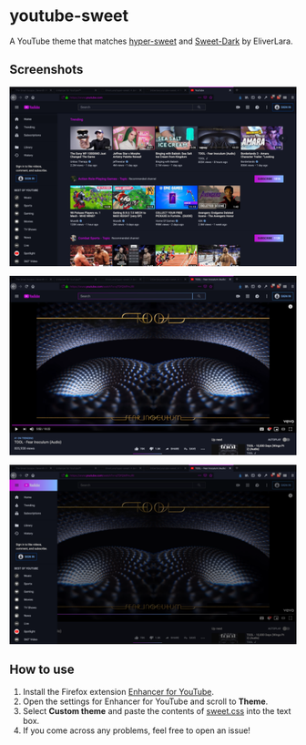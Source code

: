 # youtube-sweet
A YouTube theme that matches [hyper-sweet](https://github.com/EliverLara/hyper-sweet) and [Sweet-Dark](https://addons.mozilla.org/en-US/firefox/addon/sweet-dark) by EliverLara.

## Screenshots

![Youtube homepage](docs/homepage.png)

![Watching a video](docs/video.png)

![Side menu open](docs/video_menu.png)

## How to use

1. Install the Firefox extension [Enhancer for YouTube](https://addons.mozilla.org/en-US/firefox/addon/enhancer-for-youtube/).
2. Open the settings for Enhancer for YouTube and scroll to **Theme**.
3. Select **Custom theme** and paste the contents of [sweet.css](sweet.css) into the text box.
4. If you come across any problems, feel free to open an issue!
